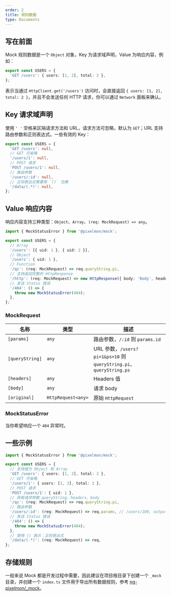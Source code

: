 ```yaml
---
order: 2
title: 规则数据
type: Documents
---
```


## 写在前面

Mock 规则数据是一个 `Object` 对象，Key 为请求域声明，Value 为响应内容，例如：

```ts
export const USERS = {
  'GET /users': { users: [1, 2], total: 2 },
};
```

表示当通过 `HttpClient.get('/users')` 访问时，会直接返回 `{ users: [1, 2], total: 2 }`，并且不会发送任何 HTTP 请求，你可以通过 `Network` 面板来确认。

## Key 请求域声明

使用 `' '` 空格来区隔请求方法和 URL，请求方法可忽略，默认为 `GET`；URL 支持路由参数和正则表达式。一些有效的 Key：

```ts
export const USERS = {
  'GET /users': null,
  // GET 可省略
  '/users/1': null,
  // POST 请求
  'POST /users/1': null,
  // 路由参数
  '/users/:id': null,
  // 正则表达式需要用 `()` 包裹
  '/data/(.*)': null,
};
```

## Value 响应内容

响应内容支持三种类型：`Object`、`Array`、`(req: MockRequest) => any`。

```ts
import { MockStatusError } from '@pixelmon/mock';

export const USERS = {
  // Array
  '/users': [{ uid: 1 }, { uid: 2 }],
  // Object
  '/users': { uid: 1 },
  // Function
  '/qs': (req: MockRequest) => req.queryString.pi,
  // 支持返回完整的 HttpResponse
  '/http': (req: MockRequest) => new HttpResponse({ body: 'Body', headers: new HttpHeaders({ token: '1' }) }),
  // 发送 Status 错误
  '/404': () => {
    throw new MockStatusError(404);
  },
};
```

### MockRequest

| 名称            | 类型               | 描述                                                                |
| --------------- | ------------------ | ------------------------------------------------------------------- |
| `[params]`      | `any`              | 路由参数，`/:id` 则 `params.id`                                     |
| `[queryString]` | `any`              | URL 参数，`/users?pi=1&ps=10` 则 `queryString.pi`、`queryString.ps` |
| `[headers]`     | `any`              | Headers 值                                                          |
| `[body]`        | `any`              | 请求 body                                                           |
| `[original]`    | `HttpRequest<any>` | 原始 `HttpRequest`                                                  |

### MockStatusError

当你希望响应一个 `404` 异常时。

## 一些示例

```ts
import { MockStatusError } from '@pixelmon/mock';

export const USERS = {
  // 支持值为 Object 和 Array
  'GET /users': { users: [1, 2], total: 2 },
  // GET 可省略
  '/users/1': { users: [1, 2], total: 2 },
  // POST 请求
  'POST /users/1': { uid: 1 },
  // 获取请求参数 queryString、headers、body
  '/qs': (req: MockRequest) => req.queryString.pi,
  // 路由参数
  '/users/:id': (req: MockRequest) => req.params, // /users/100, output: { id: 100 }
  // 发送 Status 错误
  '/404': () => {
    throw new MockStatusError(404);
  },
  // 使用 () 表示：正则表达式
  '/data/(.*)': (req: MockRequest) => req,
};
```

## 存储规则

一般来说 Mock 都是开发过程中需要，因此建议在项目根目录下创建一个 `_mock` 目录，并创建一个 `index.ts` 文件用于导出所有数据规则，参考 [ng-pixelmon/\_mock](https://github.com/ng-pixelmon/ng-pixelmon/tree/master/_mock)。

